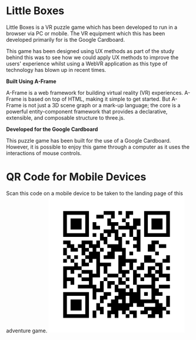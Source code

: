 # Little Boxes

Little Boxes is a VR puzzle game which has been developed to run in a browser via PC or mobile. The VR equipment which this has been developed primarily for is the Google Cardboard.

This game has been designed using UX methods as part of the study behind this was to see how we could apply UX methods to improve the users' experience whilst using a WebVR application as this type of technology has blown up in recent times.

<b>Built Using A-Frame</b>

A-Frame is a web framework for building virtual reality (VR) experiences. A-Frame is based on top of HTML, making it simple to get started. But A-Frame is not just a 3D scene graph or a mark-up language; the core is a powerful entity-component framework that provides a declarative, extensible, and composable structure to three.js.

<b>Developed for the Google Cardboard</b>

This puzzle game has been built for the use of a Google Cardboard. However, it is possible to enjoy this game through a computer as it uses the interactions of mouse controls.

# QR Code for Mobile Devices

Scan this code on a mobile device to be taken to the landing page of this adventure game.
![QR Code for Mobile](https://github.com/DavidChurch97/WebVR/blob/master/img/qr_code.png)
